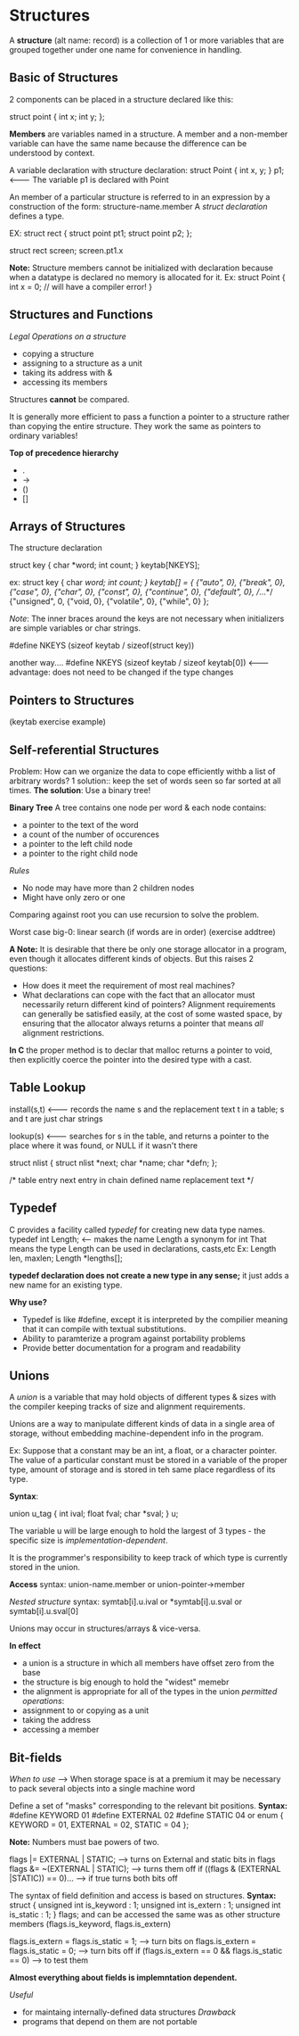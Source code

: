 # Structures
A **structure** (alt name: record) is a collection of 1 or more variables that are grouped together under one name for convenience in handling. 

## Basic of Structures
2 components can be placed in a structure declared like this:

struct point {
    int x;
    int y;
};

**Members** are variables named in a structure. A member and a non-member variable can have the same name because the difference can be understood by context. 

A variable declaration with structure declaration:
struct Point
{
    int x, y;
} p1; <--- The variable p1 is declared with Point

An member of a particular structure is referred to in an expression by a construction of the form:
structure-name.member
A *struct declaration* defines a type. 

EX:
struct rect {
    struct point pt1;
    struct point p2;
};

struct rect screen;
screen.pt1.x

**Note:** Structure members cannot be initialized with declaration because when a datatype is declared no memory is allocated for it. 
Ex:
struct Point
{
    int x = 0; // will have a compiler error!
}
## Structures and Functions
*Legal Operations on a structure*
- copying a structure 
- assigning to a structure as a unit
- taking its address with &
- accessing its members

Structures **cannot** be compared. 

It is generally more efficient to pass a function a pointer to a structure rather than copying the entire structure. They work the same as pointers to ordinary variables!

**Top of precedence hierarchy**
- .
- ->
- ()
- []

## Arrays of Structures
The structure declaration

struct key {
    char *word;
    int count;
} keytab[NKEYS];

ex:
struct key {
    char *word;
    int count;
} keytab[] = {
    {"auto", 0},
    {"break", 0},
    {"case", 0},
    {"char", 0},
    {"const", 0},
    {"continue", 0},
    {"default", 0},
    /*...*/
    {"unsigned", 0,
    {"void, 0},
    {"volatile", 0},
    {"while", 0}
};

*Note*: The inner braces around the keys are not necessary when initializers are simple variables or char strings.

#define NKEYS (sizeof keytab / sizeof(struct key))

another way....
#define NKEYS (sizeof keytab / sizeof keytab[0])  <--- advantage: does not need to be changed if the type changes

## Pointers to Structures

(keytab exercise example)
## Self-referential Structures

Problem: How can we organize the data to cope efficiently withb a list of arbitrary words?
1 solution:: keep the set of words seen so far sorted at all times.
**The solution**: Use a binary tree!

**Binary Tree**
A tree contains one node per word & each node contains:
- a pointer to the text of the word
- a count of the number of occurences
- a pointer to the left child node
- a pointer to the right child node

*Rules*
- No node may have more than 2 children nodes
- Might have only zero or one

Comparing against root you can use recursion to solve the problem. 

Worst case big-0: linear search (if words are in order)
(exercise addtree)


**A Note:** It is desirable that there be only one storage allocator in a program, even though it allocates different kinds of objects. But this raises 2 questions:
- How does it meet the requirement of most real machines?
- What declarations can cope with the fact that an allocator must necessarily return different kind of pointers?
Alignment requirements can generally be satisfied easily, at the cost of some wasted space, by ensuring that the allocator always returns a pointer that means *all* alignment restrictions.

**In C** the proper method is to declar that malloc returns a pointer to void, then explicitly coerce the pointer into the desired type with a cast.

## Table Lookup

install(s,t) <--- records the name s and the replacement text t in a table; s and t are just char strings

lookup(s) <--- searches for s in the table, and returns a pointer to the place where it was found, or NULL if it wasn't there

struct nlist { 
    struct nlist *next;
    char *name;
    char *defn;
};

/* 
table entry
next entry in chain
defined name
replacement text
*/


## Typedef
C provides a facility called *typedef* for creating new data type names.
typedef int Length; <-- makes the name Length a synonym for int
That means the type Length can be used in declarations, casts,etc
Ex:
Length len, maxlen;
Length *lengths[];

**typedef declaration does not create a new type in any sense;** it just adds a new name for an existing type.


**Why use?**
- Typedef is like #define, except it is interpreted by the compilier meaning that it can compile with textual substitutions. 
- Ability to paramterize a program against portability problems
- Provide better documentation for a program and readability 

## Unions
A *union* is a variable that may hold objects of different types & sizes with the compiler keeping tracks of size and alignment requirements.

Unions are a way to manipulate different kinds of data in a single area of storage, without embedding machine-dependent info in the program. 

Ex: Suppose that a constant may be an int, a float, or a character pointer. The value of a particular constant must be stored in a variable of the proper type, amount of storage and is stored in teh same place regardless of its type.

**Syntax**:

union u_tag {
    int ival;
    float fval;
    char *sval;
} u;

The variable u will be large enough to hold the largest of 3 types - the specific size is *implementation-dependent*.

It is the programmer's responsibility to keep track of which type is currently stored in the union. 

**Access**
syntax:
union-name.member
or
union-pointer->member

*Nested structure*
syntax:
symtab[i].u.ival
or 
*symtab[i].u.sval
or
symtab[i].u.sval[0]

Unions may occur in structures/arrays & vice-versa. 

**In effect**
- a union is a structure in which all members have offset zero from the base
- the structure is big enough to hold the "widest" memebr
- the alignment is appropriate for all of the types in the union
*permitted operations*:
- assignment to or copying as a unit
- taking the address
- accessing a member

## Bit-fields

*When to use* --> When storage space is at a premium it may be necessary to pack several objects into a single machine word

Define a set of "masks" corresponding to the relevant bit positions. 
**Syntax:**
#define KEYWORD 01
#define EXTERNAL 02
#define STATIC 04
or
enum { KEYWORD = 01, EXTERNAL = 02, STATIC = 04 };

**Note:** Numbers must bae powers of two.

flags |= EXTERNAL | STATIC; --> turns on External and static bits in flags
flags &= ~(EXTERNAL | STATIC); --> turns them off
if ((flags & (EXTERNAL |STATIC)) == 0)... --> if true turns both bits off

The syntax of field definition and access is based on structures.
**Syntax:**
struct {
    unsigned int is_keyword : 1;
    unsigned int is_extern : 1;
    unsigned int is_static : 1;
} flags;
and can be accessed the same was as other structure members (flags.is_keyword, flags.is_extern)

flags.is_extern = flags.is_static = 1; --> turn bits on
flags.is_extern = flags.is_static = 0; --> turn bits off
if (flags.is_extern == 0 && flags.is_static == 0) --> to test them

**Almost everything about fields is implemntation dependent.**

*Useful*
- for maintaing internally-defined data structures
*Drawback*
- programs that depend on them are not portable

